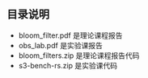 ## 目录说明
* bloom_filter.pdf 是理论课程报告
* obs_lab.pdf 是实验课报告
* bloom_filters.zip 是理论课程报告代码
* s3-bench-rs.zip 是实验课代码
